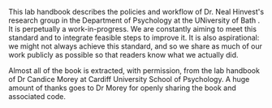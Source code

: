 This lab handbook describes the policies and workflow of Dr. Neal Hinvest's research group in the Department of Psychology at the UNiversity of Bath . It is perpetually a work-in-progress. We are constantly aiming to meet this standard and to integrate feasible steps to improve it. It is also aspirational: we might not always achieve this standard, and so we share as much of our work publicly as possible so that readers know what we actually did.

Almost all of the book is extracted, with permission, from the lab handbook of Dr Candice Morey at Cardiff University School of Psychology. A huge amount of thanks goes to Dr Morey for openly sharing the book and associated code. 
